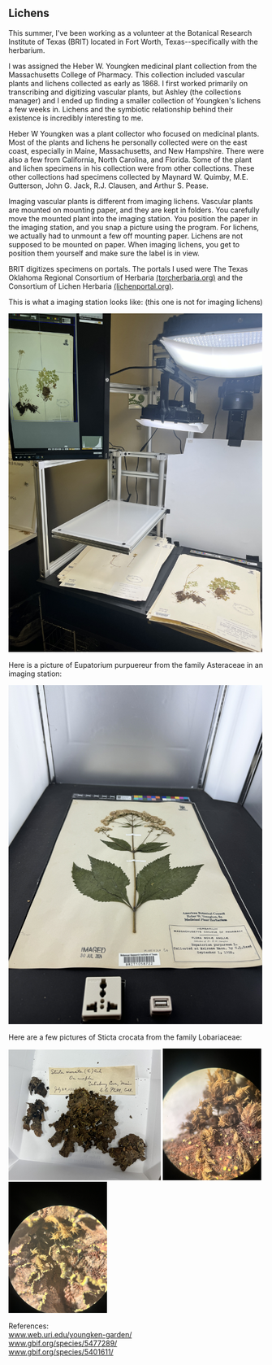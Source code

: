## Lichens

This summer, I've been working as a volunteer at the Botanical Research Institute of Texas (BRIT) located in Fort Worth, Texas--specifically with the herbarium. 

I was assigned the Heber W. Youngken medicinal plant collection from the Massachusetts College of Pharmacy. This collection included vascular plants and lichens collected as early as 1868. I first worked primarily on transcribing and digitizing vascular plants, but Ashley (the collections manager) and I ended up finding a smaller collection of Youngken's lichens a few weeks in. Lichens and the symbiotic relationship behind their existence is incredibly interesting to me. 

Heber W Youngken was a plant collector who focused on medicinal plants. Most of the plants and lichens he personally collected were on the east coast, especially in Maine, Massachusetts, and New Hampshire. There were also a few from California, North Carolina, and Florida. Some of the plant and lichen specimens in his collection were from other collections. These other collections had specimens collected by Maynard W. Quimby, M.E. Gutterson, John G. Jack, R.J. Clausen, and Arthur S. Pease. 

Imaging vascular plants is different from imaging lichens. Vascular plants are mounted on mounting paper, and they are kept in folders. You carefully move the mounted plant into the imaging station. You position the paper in the imaging station, and you snap a picture using the program. For lichens, we actually had to unmount a few off mounting paper. Lichens are not supposed to be mounted on paper. When imaging lichens, you get to position them yourself and make sure the label is in view.

BRIT digitizes specimens on portals. The portals I used were The Texas Oklahoma Regional Consortium of Herbaria <a href="https://www.torcherbaria.org/">(torcherbaria.org)</a> and the Consortium of Lichen Herbaria <a href="https://www.lichenportal.org/">(lichenportal.org)</a>.

This is what a imaging station looks like: (this one is not for imaging lichens)

<img src="/docs/assets/img/Imagingstation.JPG" width="500">

Here is a picture of Eupatorium purpuereur from the family Asteraceae in an imaging station:

<img src="/docs/assets/img/Eupatorium-purpureur.JPG" width="500">

Here are a few pictures of Sticta crocata from the family Lobariaceae:

<img src="/docs/assets/img/06_text.jpg" width="300">
<img src="/docs/assets/img/06a.JPG" width="194">
<img src="/docs/assets/img/06b.JPG" width="194">

References: <br>
<a href="https://web.uri.edu/youngken-garden/">www.web.uri.edu/youngken-garden/</a> <br>
<a href="https://www.gbif.org/species/5477289/">www.gbif.org/species/5477289/</a> <br>
<a href="https://www.gbif.org/species/5401611/">www.gbif.org/species/5401611/</a> 

